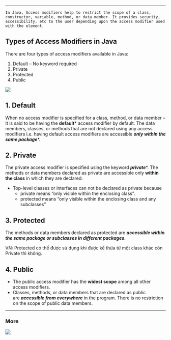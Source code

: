 
---

	In Java, Access modifiers help to restrict the scope of a class, constructor, variable, method, or data member. It provides security, accessibility, etc to the user depending upon the access modifier used with the element.

## Types of Access Modifiers in Java

There are four types of access modifiers available in Java: 

1. Default – No keyword required
2. Private
3. Protected
4. Public

![](https://media.geeksforgeeks.org/wp-content/uploads/20230409122917/Access-Modifiers-in-Java-1.webp)

## 1. Default

When no access modifier is specified for a class, method, or data member – It is said to be having the **default*** access modifier by default. The data members, classes, or methods that are not declared using any access modifiers i.e. having default access modifiers are accessible ***only within the same package****.

## 2. Private

The private access modifier is specified using the keyword ***private****. The methods or data members declared as private are accessible only **within the class** in which they are declared.

- Top-level classes or interfaces can not be declared as private because
    - private means “only visible within the enclosing class”.
    - protected means “only visible within the enclosing class and any subclasses”

## 3. Protected

The methods or data members declared as protected are ***accessible within the same package or subclasses in different packages.***

VN: Protected có thể được sử dụng khi được kế thừa từ một class khác còn Private thì không.
## 4. Public


- The public access modifier has the **widest scope** among all other access modifiers.
- Classes, methods, or data members that are declared as public are ***accessible from everywhere*** in the program. There is no restriction on the scope of public data members.

---
### More

![](https://media.geeksforgeeks.org/wp-content/uploads/20240516114231/Access-Modifiers-in-Java-2.webp)

